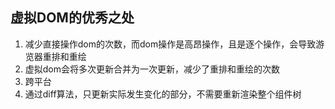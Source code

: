 ## 虚拟DOM的优秀之处
1. 减少直接操作dom的次数，而dom操作是高昂操作，且是逐个操作，会导致游览器重排和重绘
2. 虚拟dom会将多次更新合并为一次更新，减少了重排和重绘的次数
3. 跨平台
4. 通过diff算法，只更新实际发生变化的部分，不需要重新渲染整个组件树